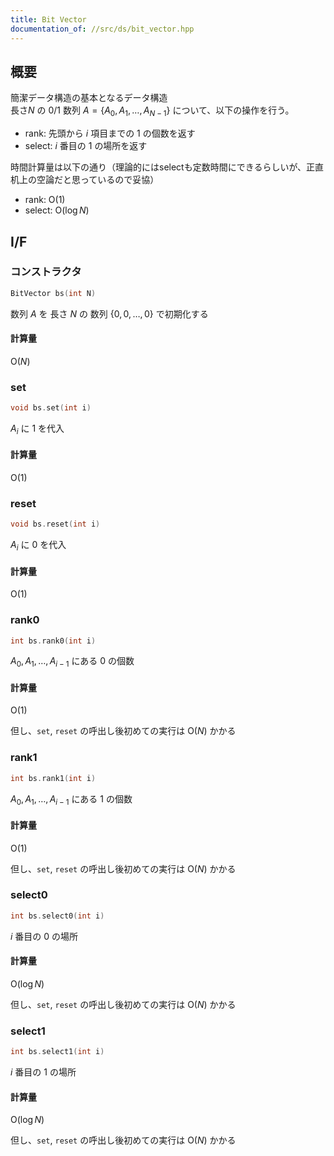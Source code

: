```yaml
---
title: Bit Vector
documentation_of: //src/ds/bit_vector.hpp
---
```


## 概要

簡潔データ構造の基本となるデータ構造  
長さ$N$ の $0/1$ 数列 $A = \lbrace A _ 0, A _ 1, \dots, A _ {N-1} \rbrace$ について、以下の操作を行う。

- rank: 先頭から $i$ 項目までの $1$ の個数を返す
- select: $i$ 番目の $1$ の場所を返す

時間計算量は以下の通り（理論的にはselectも定数時間にできるらしいが、正直机上の空論だと思っているので妥協）
- rank: $\mathrm{O}(1)$
- select: $\mathrm{O}(\log N)$

## I/F

### コンストラクタ

```cpp
BitVector bs(int N)
```

数列 $A$ を 長さ $N$ の 数列 $\lbrace 0, 0, \dots, 0\rbrace$ で初期化する

#### 計算量

$\mathrm{O}(N)$

### set

```cpp
void bs.set(int i)
```

$A _ i$ に $1$ を代入

#### 計算量

$\mathrm{O}(1)$

### reset

```cpp
void bs.reset(int i)
```

$A _ i$ に $0$ を代入

#### 計算量

$\mathrm{O}(1)$

### rank0

```cpp
int bs.rank0(int i)
```

$A _ 0, A _ 1, \dots, A _ {i-1}$ にある $0$ の個数

#### 計算量

$\mathrm{O}(1)$

但し、`set`, `reset` の呼出し後初めての実行は $\mathrm{O}(N)$ かかる

### rank1

```cpp
int bs.rank1(int i)
```

$A _ 0, A _ 1, \dots, A _ {i-1}$ にある $1$ の個数

#### 計算量

$\mathrm{O}(1)$

但し、`set`, `reset` の呼出し後初めての実行は $\mathrm{O}(N)$ かかる

### select0

```cpp
int bs.select0(int i)
```

$i$ 番目の $0$ の場所

#### 計算量

$\mathrm{O}(\log N)$

但し、`set`, `reset` の呼出し後初めての実行は $\mathrm{O}(N)$ かかる

### select1

```cpp
int bs.select1(int i)
```

$i$ 番目の $1$ の場所

#### 計算量

$\mathrm{O}(\log N)$

但し、`set`, `reset` の呼出し後初めての実行は $\mathrm{O}(N)$ かかる
